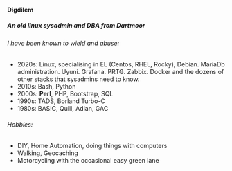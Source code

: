 #### Digdilem
##### An old linux sysadmin and DBA from Dartmoor

###### I have been known to wield and abuse: 
* 2020s: Linux, specialising in EL (Centos, RHEL, Rocky), Debian. MariaDb administration. Uyuni. Grafana. PRTG. Zabbix. Docker and the dozens of other stacks that sysadmins need to know.
* 2010s: Bash, Python
* 2000s: **Perl**, PHP, Bootstrap, SQL
* 1990s: TADS, Borland Turbo-C
* 1980s: BASIC, Quill, Adlan, GAC

###### Hobbies:
* DIY, Home Automation, doing things with computers
* Walking, Geocaching
* Motorcycling with the occasional easy green lane
